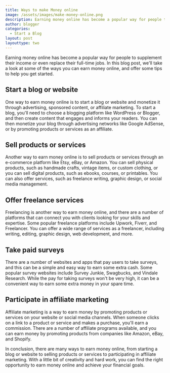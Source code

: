 ```yaml
---
title: Ways to make Money online
image: /assets/images/make-money-online.png
description: Earning money online has become a popular way for people to supplement their income or even replace their full-time jobs. In this blog post, we’ll take a look at some of the ways you can earn money online, and offer some tips to help you get started.
author: blogger
categories:
  - Start a Blog
layout: post
layouttype: two
---
```


Earning money online has become a popular way for people to supplement their income or even replace their full-time jobs. In this blog post, we'll take a look at some of the ways you can earn money online, and offer some tips to help you get started.

## Start a blog or website

One way to earn money online is to start a blog or website and monetize it through advertising, sponsored content, or affiliate marketing. To start a blog, you'll need to choose a blogging platform like WordPress or Blogger, and then create content that engages and informs your readers. You can then monetize your blog through advertising networks like Google AdSense, or by promoting products or services as an affiliate.

## Sell products or services

Another way to earn money online is to sell products or services through an e-commerce platform like Etsy, eBay, or Amazon. You can sell physical products, such as handmade crafts, vintage items, or custom clothing, or you can sell digital products, such as ebooks, courses, or printables. You can also offer services, such as freelance writing, graphic design, or social media management.

## Offer freelance services

Freelancing is another way to earn money online, and there are a number of platforms that can connect you with clients looking for your skills and expertise. Some popular freelance platforms include Upwork, Fiverr, and Freelancer. You can offer a wide range of services as a freelancer, including writing, editing, graphic design, web development, and more.

## Take paid surveys

There are a number of websites and apps that pay users to take surveys, and this can be a simple and easy way to earn some extra cash. Some popular survey websites include Survey Junkie, Swagbucks, and Vindale Research. While the pay for taking surveys won't be very high, it can be a convenient way to earn some extra money in your spare time.

## Participate in affiliate marketing

Affiliate marketing is a way to earn money by promoting products or services on your website or social media channels. When someone clicks on a link to a product or service and makes a purchase, you'll earn a commission. There are a number of affiliate programs available, and you can earn money by promoting products from companies like Amazon, eBay, and Shopify.

In conclusion, there are many ways to earn money online, from starting a blog or website to selling products or services to participating in affiliate marketing. With a little bit of creativity and hard work, you can find the right opportunity to earn money online and achieve your financial goals.
